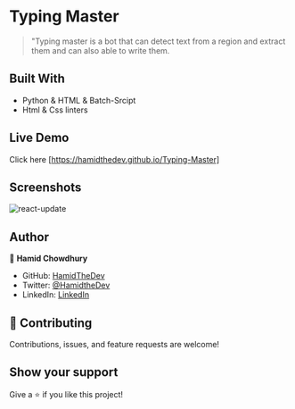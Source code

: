 # Typing Master 

> "Typing master is a bot that can detect text from a region and extract them and can also able to write them.

## Built With

- Python & HTML & Batch-Srcipt
- Html & Css linters

## Live Demo

Click here [https://hamidthedev.github.io/Typing-Master]

## Screenshots

![react-update](https://github.com/HamidTheDev/Typing-Master/blob/main/Demo.png)


## Author

👤 **Hamid Chowdhury**

- GitHub: [HamidTheDev](https://github.com/hamidthedev)
- Twitter: [@HamidtheDev](https://twitter.com/hamidthedev)
- LinkedIn: [LinkedIn](https://www.linkedin.com/in/hamidthedev/)

## :handshake: Contributing

Contributions, issues, and feature requests are welcome!

## Show your support

Give a :star:️ if you like this project!
